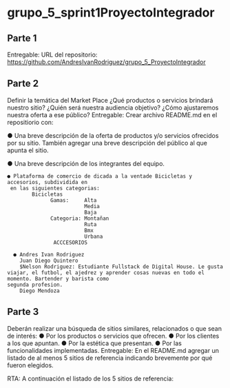 # grupo_5_sprint1ProyectoIntegrador

## Parte 1
Entregable: URL del repositorio: 
https://github.com/AndresIvanRodriguez/grupo_5_ProyectoIntegrador

## Parte 2
Definir la temática del Market Place
¿Qué productos o servicios brindará nuestro sitio? ¿Quién será nuestra audiencia
objetivo? ¿Cómo ajustaremos nuestra oferta a ese público?
Entregable: Crear archivo README.md en el repositiorio con:

● Una breve descripción de la oferta de productos y/o servicios ofrecidos por su
      sitio. También agregar una breve descripción del público al que apunta el sitio.
      
● Una breve descripción de los integrantes del equipo.

    ● Plataforma de comercio de dicada a la ventade Bicicletas y accesorios, subdividida en 
     en las siguientes categorias: 
            Bicicletas 
                  Gamas:     Alta 
                             Media
                             Baja     
                  Categoria: Montañan 
                             Ruta
                             Bmx
                             Urbana 
                   ACCCESORIOS 
 
      ● Andres Ivan Rodriguez
        Juan Diego Quintero
        $Nelson Rodriguez: Estudiante Fullstack de Digital House. Le gusta viajar, el futbol, el ajedrez y aprender cosas nuevas en todo el momento. Bartender y barista como                                segunda profesion. 
        Diego Mendoza


## Parte 3 
Deberán realizar una búsqueda de sitios similares, relacionados o que sean de interés: ● Por los productos o servicios que ofrecen. ● Por los clientes a los que apuntan. ● Por la estética que presentan. ● Por las funcionalidades implementadas. Entregable: En el README.md agregar un listado de al menos 5 sitios de referencia indicando brevemente por qué fueron elegidos.

RTA: A continuación el listado de los 5 sitios de referencia:
